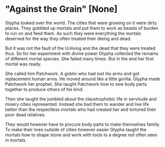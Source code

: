 # "Against the Grain" [None]

Glypha looked over the world. The cities that were growing on it were dirty places. They gobbled up mortals and put them to work as beasts of burden to run on and feed them. As such they were everything the mortals deserved for the way they often treated their dieing and dead.

But it was not the fault of the Unliving and the dead that they were treated thus. So for her experiment with divine power Glypha collected the remains of different mortal species. She failed many times. But in the end her first mortal was ready.

She called him Patchwork. A goblin who had lost his arms and got replacement human arms. He moved around like a little gorilla. Glypha made Patchwork her prophet. She taught Patchwork how to sew body parts together to produce others of his kind.

Then she taught the jumbled about the claustrophobic life in servitude and misery cities represented. Instead she bad them to wander and live life better than the respectless mortals who had created her and tortured their poor dead relatives.

They would however have to procure body parts to make themselves family. To make their lives outside of cities however easier Glypha taught the mortals how to shape stone and work with tools to a degree not often seen in mortals.

